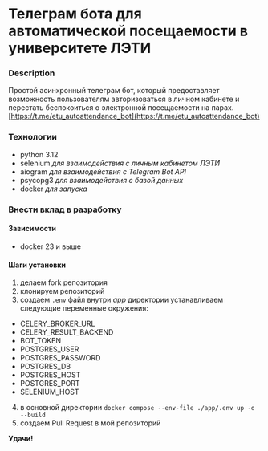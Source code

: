 # Телеграм бота для автоматической посещаемости в университете ЛЭТИ

### Description
Простой асинхронный телеграм бот, который предоставляет возможность пользователям авторизоваться в личном кабинете и перестать беспокоиться о электронной посещаемости на парах.
[https://t.me/etu_autoattendance_bot](https://t.me/etu_autoattendance_bot)
### Технологии
- python 3.12
- selenium *для взаимодействия с личным кабинетом ЛЭТИ*
- aiogram *для взаимодействия с Telegram Bot API*
- psycopg3 *для взаимодействия с базой данных*
- docker *для запуска*
### Внести вклад в разработку
#### Зависимости
- docker 23 и выше
#### Шаги установки
1. делаем fork репозитория
2. клонируем репозиторий
3. создаем `.env` файл внутри *app* директории
  устанавливаем следующие переменные окружения:
  - CELERY_BROKER_URL
  - CELERY_RESULT_BACKEND
  - BOT_TOKEN
  - POSTGRES_USER
  - POSTGRES_PASSWORD
  - POSTGRES_DB
  - POSTGRES_HOST
  - POSTGRES_PORT
  - SELENIUM_HOST
4. в основной директории `docker compose --env-file ./app/.env up -d --build`
5. создаем Pull Request в мой репозиторий

**Удачи!**

